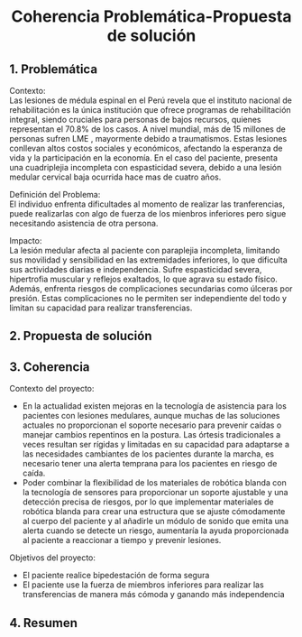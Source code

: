 # <p align="center"> Coherencia Problemática-Propuesta de solución </p>

## 1. Problemática ##

Contexto:  
Las lesiones de médula espinal en el Perú revela que el instituto nacional de rehabilitación es la única institución que ofrece programas de rehabilitación integral, siendo cruciales para personas de bajos recursos, quienes representan el 70.8% de los casos. A nivel mundial, más de 15 millones de personas sufren LME , mayormente debido a traumatismos. Estas lesiones conllevan altos costos sociales y económicos, afectando la esperanza de vida y la participación en la economía. En el caso del paciente, presenta una cuadriplejia incompleta con espasticidad severa, debido a una lesión medular cervical baja ocurrida hace mas de cuatro años.

Definición del Problema:   
El individuo enfrenta dificultades al momento de realizar las tranferencias, puede realizarlas con algo de fuerza de los mienbros inferiores pero sigue necesitando asistencia de otra persona. 

Impacto:   
La lesión medular afecta al paciente con paraplejia incompleta, limitando sus movilidad y sensibilidad en las extremidades inferiores, lo que dificulta sus actividades diarias e independencia. Sufre espasticidad severa, hipertrofia muscular y reflejos exaltados, lo que agrava su estado físico. Además, enfrenta riesgos de complicaciones secundarias como úlceras por presión. Estas complicaciones no le permiten ser independiente del todo y limitan su capacidad para realizar transferencias.

## 2. Propuesta de solución ##



## 3. Coherencia ##

Contexto del proyecto:

* En la actualidad existen mejoras en la tecnología de asistencia para los pacientes con lesiones medulares, aunque muchas de las soluciones actuales no proporcionan el soporte necesario para prevenir caídas o manejar cambios repentinos en la postura. Las órtesis tradicionales a veces resultan ser rígidas y limitadas en su capacidad para adaptarse a las necesidades cambiantes de los pacientes durante la marcha, es necesario tener una alerta temprana para los pacientes en riesgo de caída.   
* Poder combinar la flexibilidad de los materiales de robótica blanda con la tecnología de sensores para proporcionar un soporte ajustable y una detección precisa de riesgos, por lo que implementar materiales de robótica blanda para crear una estructura que se ajuste cómodamente al cuerpo del paciente y al añadirle un módulo de sonido que emita una alerta cuando se detecte un riesgo, aumentaría la ayuda proporcionada al paciente a reaccionar a tiempo y prevenir lesiones.

Objetivos del proyecto: 

- El paciente realice bipedestación de forma segura
- El paciente use la fuerza de miembros inferiores para realizar las transferencias de manera más cómoda y ganando más independencia

## 4. Resumen ##    




